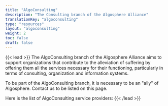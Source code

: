 ```yaml
---
title: "AlgoConsulting"
description: "The Consulting branch of the Algosphere Alliance"
translationKey: "algoconsulting"
type: "resources"
layout: "algoconsulting"
weight: 2
toc: false
draft: false
---
```


{{< lead >}}
The AlgoConsulting branch of the Algosphere Alliance aims to support organizations that contribute to the alleviation of suffering by offering them all the services necessary for their functioning, particularly in terms of consulting, organization and information systems.

To be part of the AlgoConsulting branch, it is necessary to be an "ally" of Algosphere. Contact us to be listed on this page.

Here is the list of AlgoConsulting service providers:
{{< /lead >}}
